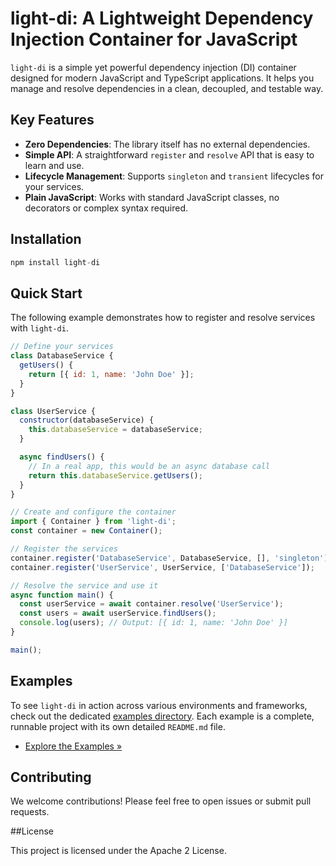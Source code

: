 # light-di: A Lightweight Dependency Injection Container for JavaScript

`light-di` is a simple yet powerful dependency injection (DI) container designed for modern JavaScript and TypeScript applications. It helps you manage and resolve dependencies in a clean, decoupled, and testable way.

## Key Features

- **Zero Dependencies**: The library itself has no external dependencies.
- **Simple API**: A straightforward `register` and `resolve` API that is easy to learn and use.
- **Lifecycle Management**: Supports `singleton` and `transient` lifecycles for your services.
- **Plain JavaScript**: Works with standard JavaScript classes, no decorators or complex syntax required.

## Installation

```JavaScript
npm install light-di
```

## Quick Start

The following example demonstrates how to register and resolve services with `light-di`.

```javascript
// Define your services
class DatabaseService {
  getUsers() {
    return [{ id: 1, name: 'John Doe' }];
  }
}

class UserService {
  constructor(databaseService) {
    this.databaseService = databaseService;
  }

  async findUsers() {
    // In a real app, this would be an async database call
    return this.databaseService.getUsers();
  }
}

// Create and configure the container
import { Container } from 'light-di';
const container = new Container();

// Register the services
container.register('DatabaseService', DatabaseService, [], 'singleton');
container.register('UserService', UserService, ['DatabaseService']);

// Resolve the service and use it
async function main() {
  const userService = await container.resolve('UserService');
  const users = await userService.findUsers();
  console.log(users); // Output: [{ id: 1, name: 'John Doe' }]
}

main();
```

## Examples

To see `light-di` in action across various environments and frameworks, check out the dedicated [examples directory](https://github.com/vytal-io/light-di/tree/main/examples). Each example is a complete, runnable project with its own detailed `README.md` file.

- [Explore the Examples »](https://github.com/vytal-io/light-di/tree/main/examples)

## Contributing

We welcome contributions! Please feel free to open issues or submit pull requests.

##License

This project is licensed under the Apache 2 License.
